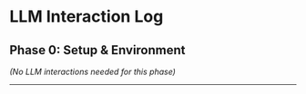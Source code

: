 # LLM Interaction Log

## Phase 0: Setup & Environment
*(No LLM interactions needed for this phase)*

---
